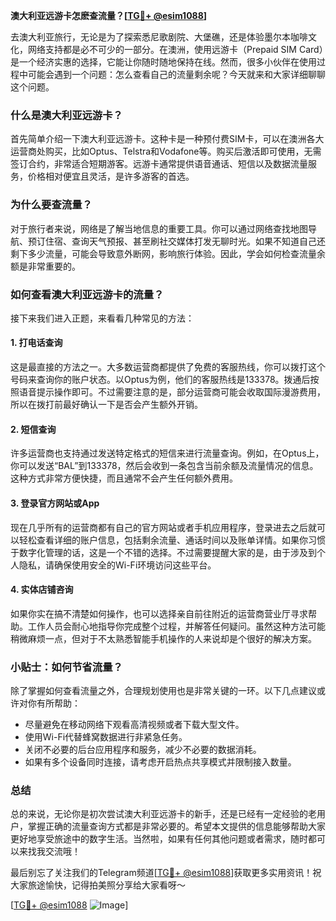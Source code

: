 **澳大利亚远游卡怎麽查流量？[[TG💪+ @esim1088](https://t.me/s/esim1088)]**

去澳大利亚旅行，无论是为了探索悉尼歌剧院、大堡礁，还是体验墨尔本咖啡文化，网络支持都是必不可少的一部分。在澳洲，使用远游卡（Prepaid SIM Card）是一个经济实惠的选择，它能让你随时随地保持在线。然而，很多小伙伴在使用过程中可能会遇到一个问题：怎么查看自己的流量剩余呢？今天就来和大家详细聊聊这个问题。

### **什么是澳大利亚远游卡？**
首先简单介绍一下澳大利亚远游卡。这种卡是一种预付费SIM卡，可以在澳洲各大运营商处购买，比如Optus、Telstra和Vodafone等。购买后激活即可使用，无需签订合约，非常适合短期游客。远游卡通常提供语音通话、短信以及数据流量服务，价格相对便宜且灵活，是许多游客的首选。

### **为什么要查流量？**
对于旅行者来说，网络是了解当地信息的重要工具。你可以通过网络查找地图导航、预订住宿、查询天气预报、甚至刷社交媒体打发无聊时光。如果不知道自己还剩下多少流量，可能会导致意外断网，影响旅行体验。因此，学会如何检查流量余额是非常重要的。

### **如何查看澳大利亚远游卡的流量？**
接下来我们进入正题，来看看几种常见的方法：

#### **1. 打电话查询**
这是最直接的方法之一。大多数运营商都提供了免费的客服热线，你可以拨打这个号码来查询你的账户状态。以Optus为例，他们的客服热线是133378。拨通后按照语音提示操作即可。不过需要注意的是，部分运营商可能会收取国际漫游费用，所以在拨打前最好确认一下是否会产生额外开销。

#### **2. 短信查询**
许多运营商也支持通过发送特定格式的短信来进行流量查询。例如，在Optus上，你可以发送“BAL”到133378，然后会收到一条包含当前余额及流量情况的信息。这种方式非常方便快捷，而且通常不会产生任何额外费用。

#### **3. 登录官方网站或App**
现在几乎所有的运营商都有自己的官方网站或者手机应用程序，登录进去之后就可以轻松查看详细的账户信息，包括剩余流量、通话时间以及账单详情。如果你习惯于数字化管理的话，这是一个不错的选择。不过需要提醒大家的是，由于涉及到个人隐私，请确保使用安全的Wi-Fi环境访问这些平台。

#### **4. 实体店铺咨询**
如果你实在搞不清楚如何操作，也可以选择亲自前往附近的运营商营业厅寻求帮助。工作人员会耐心地指导你完成整个过程，并解答任何疑问。虽然这种方法可能稍微麻烦一点，但对于不太熟悉智能手机操作的人来说却是个很好的解决方案。

### **小贴士：如何节省流量？**
除了掌握如何查看流量之外，合理规划使用也是非常关键的一环。以下几点建议或许对你有所帮助：
- 尽量避免在移动网络下观看高清视频或者下载大型文件。
- 使用Wi-Fi代替蜂窝数据进行非紧急任务。
- 关闭不必要的后台应用程序和服务，减少不必要的数据消耗。
- 如果有多个设备同时连接，请考虑开启热点共享模式并限制接入数量。

### **总结**
总的来说，无论你是初次尝试澳大利亚远游卡的新手，还是已经有一定经验的老用户，掌握正确的流量查询方式都是非常必要的。希望本文提供的信息能够帮助大家更好地享受旅途中的数字生活。当然啦，如果有任何其他问题或者需求，随时都可以来找我交流哦！

最后别忘了关注我们的Telegram频道[[TG💪+ @esim1088](https://t.me/s/esim1088)]获取更多实用资讯！祝大家旅途愉快，记得拍美照分享给大家看呀～

[[TG💪+ @esim1088](https://t.me/s/esim1088) ![Image](https://i.postimg.cc/4NQfJmqS/Snipaste-2025-05-13-00-14-12.png)]